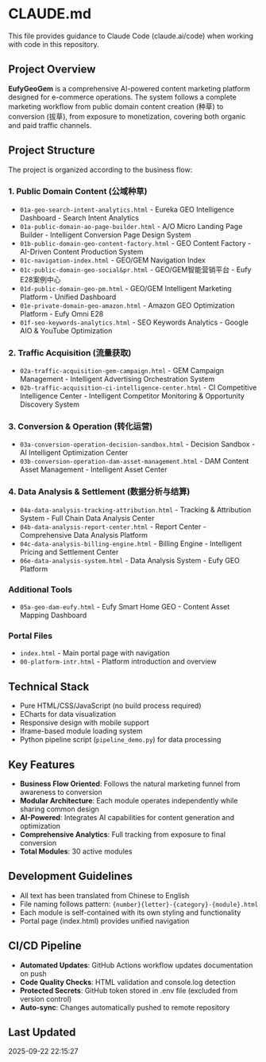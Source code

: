 # CLAUDE.md

This file provides guidance to Claude Code (claude.ai/code) when working with code in this repository.

## Project Overview

**EufyGeoGem** is a comprehensive AI-powered content marketing platform designed for e-commerce operations. The system follows a complete marketing workflow from public domain content creation (种草) to conversion (拔草), from exposure to monetization, covering both organic and paid traffic channels.

## Project Structure

The project is organized according to the business flow:

### 1. Public Domain Content (公域种草)
- `01a-geo-search-intent-analytics.html` - Eureka GEO Intelligence Dashboard - Search Intent Analytics
- `01a-public-domain-ao-page-builder.html` - A/O Micro Landing Page Builder - Intelligent Conversion Page Design System
- `01b-public-domain-geo-content-factory.html` - GEO Content Factory - AI-Driven Content Production System
- `01c-navigation-index.html` - GEO/GEM Navigation Index
- `01c-public-domain-geo-social&pr.html` - GEO/GEM智能营销平台 - Eufy E28案例中心
- `01d-public-domain-geo-pm.html` - GEO/GEM Intelligent Marketing Platform - Unified Dashboard
- `01e-private-domain-geo-amazon.html` - Amazon GEO Optimization Platform - Eufy Omni E28
- `01f-seo-keywords-analytics.html` - SEO Keywords Analytics - Google AIO & YouTube Optimization

### 2. Traffic Acquisition (流量获取)
- `02a-traffic-acquisition-gem-campaign.html` - GEM Campaign Management - Intelligent Advertising Orchestration System
- `02b-traffic-acquisition-ci-intelligence-center.html` - CI Competitive Intelligence Center - Intelligent Competitor Monitoring & Opportunity Discovery System

### 3. Conversion & Operation (转化运营)
- `03a-conversion-operation-decision-sandbox.html` - Decision Sandbox - AI Intelligent Optimization Center
- `03b-conversion-operation-dam-asset-management.html` - DAM Content Asset Management - Intelligent Asset Center

### 4. Data Analysis & Settlement (数据分析与结算)
- `04a-data-analysis-tracking-attribution.html` - Tracking & Attribution System - Full Chain Data Analysis Center
- `04b-data-analysis-report-center.html` - Report Center - Comprehensive Data Analysis Platform
- `04c-data-analysis-billing-engine.html` - Billing Engine - Intelligent Pricing and Settlement Center
- `06e-data-analysis-system.html` - Data Analysis System - Eufy GEO Platform

### Additional Tools
- `05a-geo-dam-eufy.html` - Eufy Smart Home GEO - Content Asset Mapping Dashboard

### Portal Files
- `index.html` - Main portal page with navigation
- `00-platform-intr.html` - Platform introduction and overview

## Technical Stack

- Pure HTML/CSS/JavaScript (no build process required)
- ECharts for data visualization
- Responsive design with mobile support
- Iframe-based module loading system
- Python pipeline script (`pipeline_demo.py`) for data processing

## Key Features

- **Business Flow Oriented**: Follows the natural marketing funnel from awareness to conversion
- **Modular Architecture**: Each module operates independently while sharing common design
- **AI-Powered**: Integrates AI capabilities for content generation and optimization
- **Comprehensive Analytics**: Full tracking from exposure to final conversion
- **Total Modules**: 30 active modules

## Development Guidelines

- All text has been translated from Chinese to English
- File naming follows pattern: `{number}{letter}-{category}-{module}.html`
- Each module is self-contained with its own styling and functionality
- Portal page (index.html) provides unified navigation

## CI/CD Pipeline

- **Automated Updates**: GitHub Actions workflow updates documentation on push
- **Code Quality Checks**: HTML validation and console.log detection
- **Protected Secrets**: GitHub token stored in .env file (excluded from version control)
- **Auto-sync**: Changes automatically pushed to remote repository

## Last Updated

2025-09-22 22:15:27
